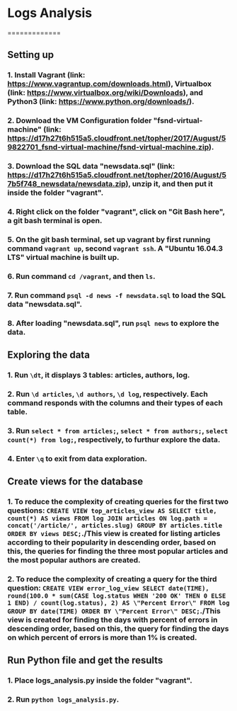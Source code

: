 # Logs Analysis
=============

## Setting up
### 1. Install Vagrant (link: https://www.vagrantup.com/downloads.html), Virtualbox (link: https://www.virtualbox.org/wiki/Downloads), and Python3 (link: https://www.python.org/downloads/).
### 2. Download the VM Configuration folder "fsnd-virtual-machine" (link: https://d17h27t6h515a5.cloudfront.net/topher/2017/August/59822701_fsnd-virtual-machine/fsnd-virtual-machine.zip).
### 3. Download the SQL data "newsdata.sql" (link: https://d17h27t6h515a5.cloudfront.net/topher/2016/August/57b5f748_newsdata/newsdata.zip), unzip it, and then put it inside the folder "vagrant".
### 4. Right click on the folder "vagrant", click on "Git Bash here", a git bash terminal is open.
### 5. On the git bash terminal, set up vagrant by first running command `vagrant up`, second `vagrant ssh`. A "Ubuntu 16.04.3 LTS" virtual machine is built up.
### 6. Run command `cd /vagrant`, and then `ls`.
### 7. Run command `psql -d news -f newsdata.sql` to load the SQL data "newsdata.sql".
### 8. After loading "newsdata.sql", run `psql news` to explore the data.

## Exploring the data
### 1. Run `\dt`, it displays 3 tables: articles, authors, log.
### 2. Run `\d articles`, `\d authors`, `\d log`, respectively. Each command responds with the columns and their types of each table.
### 3. Run `select * from articles;`, `select * from authors;`, `select count(*) from log;`, respectively, to furthur explore the data.
### 4. Enter `\q` to exit from data exploration.

## Create views for the database
### 1. To reduce the complexity of creating queries for the first two questions: `CREATE VIEW top_articles_view AS SELECT title, count(*) AS views FROM log JOIN articles ON log.path = concat('/article/', articles.slug) GROUP BY articles.title ORDER BY views DESC;`./This view is created for listing articles according to their popularity in descending order, based on this, the queries for finding the three most popular articles and the most popular authors are created.
### 2. To reduce the complexity of creating a query for the third question: `CREATE VIEW error_log_view SELECT date(TIME), round(100.0 * sum(CASE log.status WHEN '200 OK' THEN 0 ELSE 1 END) / count(log.status), 2) AS \"Percent Error\" FROM log GROUP BY date(TIME) ORDER BY \"Percent Error\" DESC;`./This view is created for finding the days with percent of errors in descending order, based on this, the query for finding the days on which percent of errors is more than 1% is created.

## Run Python file and get the results
### 1. Place logs_analysis.py inside the folder "vagrant".
### 2. Run `python logs_analysis.py`.
